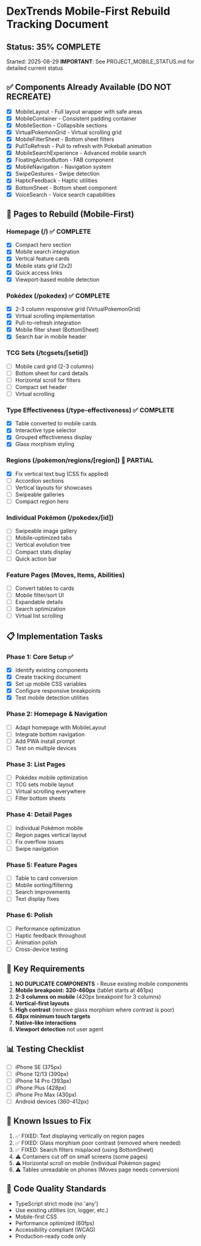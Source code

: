 # DexTrends Mobile-First Rebuild Tracking Document

## Status: 35% COMPLETE
Started: 2025-08-29
**IMPORTANT**: See PROJECT_MOBILE_STATUS.md for detailed current status

## ✅ Components Already Available (DO NOT RECREATE)
- [x] MobileLayout - Full layout wrapper with safe areas
- [x] MobileContainer - Consistent padding container  
- [x] MobileSection - Collapsible sections
- [x] VirtualPokemonGrid - Virtual scrolling grid
- [x] MobileFilterSheet - Bottom sheet filters
- [x] PullToRefresh - Pull to refresh with Pokeball animation
- [x] MobileSearchExperience - Advanced mobile search
- [x] FloatingActionButton - FAB component
- [x] MobileNavigation - Navigation system
- [x] SwipeGestures - Swipe detection
- [x] HapticFeedback - Haptic utilities
- [x] BottomSheet - Bottom sheet component
- [x] VoiceSearch - Voice search capabilities

## 🚧 Pages to Rebuild (Mobile-First)

### Homepage (/) ✅ COMPLETE
- [x] Compact hero section
- [x] Mobile search integration  
- [x] Vertical feature cards
- [x] Mobile stats grid (2x2)
- [x] Quick access links
- [x] Viewport-based mobile detection

### Pokédex (/pokedex) ✅ COMPLETE
- [x] 2-3 column responsive grid (VirtualPokemonGrid)
- [x] Virtual scrolling implementation
- [x] Pull-to-refresh integration
- [x] Mobile filter sheet (BottomSheet)
- [x] Search bar in mobile header

### TCG Sets (/tcgsets/[setid])
- [ ] Mobile card grid (2-3 columns)
- [ ] Bottom sheet for card details
- [ ] Horizontal scroll for filters
- [ ] Compact set header
- [ ] Virtual scrolling

### Type Effectiveness (/type-effectiveness) ✅ COMPLETE
- [x] Table converted to mobile cards
- [x] Interactive type selector
- [x] Grouped effectiveness display
- [x] Glass morphism styling

### Regions (/pokemon/regions/[region]) 🚧 PARTIAL
- [x] Fix vertical text bug (CSS fix applied)
- [ ] Accordion sections
- [ ] Vertical layouts for showcases
- [ ] Swipeable galleries
- [ ] Compact region hero

### Individual Pokémon (/pokedex/[id])
- [ ] Swipeable image gallery
- [ ] Mobile-optimized tabs
- [ ] Vertical evolution tree
- [ ] Compact stats display
- [ ] Quick action bar

### Feature Pages (Moves, Items, Abilities)
- [ ] Convert tables to cards
- [ ] Mobile filter/sort UI
- [ ] Expandable details
- [ ] Search optimization
- [ ] Virtual list scrolling

## 📋 Implementation Tasks

### Phase 1: Core Setup ✅
- [x] Identify existing components
- [x] Create tracking document
- [x] Set up mobile CSS variables
- [x] Configure responsive breakpoints
- [x] Test mobile detection utilities

### Phase 2: Homepage & Navigation
- [ ] Adapt homepage with MobileLayout
- [ ] Integrate bottom navigation
- [ ] Add PWA install prompt
- [ ] Test on multiple devices

### Phase 3: List Pages  
- [ ] Pokédex mobile optimization
- [ ] TCG sets mobile layout
- [ ] Virtual scrolling everywhere
- [ ] Filter bottom sheets

### Phase 4: Detail Pages
- [ ] Individual Pokémon mobile
- [ ] Region pages vertical layout
- [ ] Fix overflow issues
- [ ] Swipe navigation

### Phase 5: Feature Pages
- [ ] Table to card conversion
- [ ] Mobile sorting/filtering
- [ ] Search improvements
- [ ] Text display fixes

### Phase 6: Polish
- [ ] Performance optimization
- [ ] Haptic feedback throughout
- [ ] Animation polish
- [ ] Cross-device testing

## 🎯 Key Requirements
1. **NO DUPLICATE COMPONENTS** - Reuse existing mobile components
2. **Mobile breakpoint: 320-460px** (tablet starts at 461px)
3. **2-3 columns on mobile** (420px breakpoint for 3 columns)
4. **Vertical-first layouts**
5. **High contrast** (remove glass morphism where contrast is poor)
6. **48px minimum touch targets**
7. **Native-like interactions**
8. **Viewport detection** not user agent

## 📊 Testing Checklist
- [ ] iPhone SE (375px)
- [ ] iPhone 12/13 (390px)  
- [ ] iPhone 14 Pro (393px)
- [ ] iPhone Plus (428px)
- [ ] iPhone Pro Max (430px)
- [ ] Android devices (360-412px)

## 🐛 Known Issues to Fix
1. ✅ FIXED: Text displaying vertically on region pages
2. ✅ FIXED: Glass morphism poor contrast (removed where needed)
3. ✅ FIXED: Search filters misplaced (using BottomSheet)
4. ⚠️ Containers cut off on small screens (some pages)
5. ⚠️ Horizontal scroll on mobile (individual Pokémon pages)
6. ⚠️ Tables unreadable on phones (Moves page needs conversion)

## 📝 Code Quality Standards
- TypeScript strict mode (no 'any')
- Use existing utilities (cn, logger, etc.)
- Mobile-first CSS
- Performance optimized (60fps)
- Accessibility compliant (WCAG)
- Production-ready code only